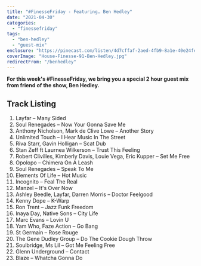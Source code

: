 ```yaml
---
title: "#FinesseFriday - Featuring… Ben Hedley"
date: "2021-04-30"
categories:
  - "finessefriday"
tags:
  - "ben-hedley"
  - "guest-mix"
enclosure: "https://pinecast.com/listen/4d7cffaf-2aed-4fb9-8a1e-40e24fee4cb3.mp3 297329498 audio/mpeg "
coverImage: "House-Finesse-91-Ben-Hedley.jpg"
redirectFrom: "/benhedley"
---
```


**For this week's #FinesseFriday, we bring you a special 2 hour guest mix from friend of the show, Ben Hedley.**

## Track Listing

1. Layfar – Many Sided
2. Soul Renegades – Now Your Gonna Save Me
3. Anthony Nicholson, Mark de Clive Lowe – Another Story
4. Unlimited Touch – I Hear Music In The Street
5. Riva Starr, Gavin Holligan – Scat Dub
6. Stan Zeff ft Laurnea Wilkerson – Trust This Feeling
7. Robert Clivilles, Kimberly Davis, Louie Vega, Eric Kupper – Set Me Free
8. Opolopo – Chimera On A Leash
9. Soul Renegades – Speak To Me
10. Elements Of Life – Hot Music
11. Incognito – Feal The Real
12. Manzel – It's Over Now
13. Ashley Beedle, Layfar, Darren Morris – Doctor Feelgood
14. Kenny Dope – K-Warp
15. Ron Trent – Jazz Funk Freedom
16. Inaya Day, Native Sons – City Life
17. Marc Evans – Lovin U
18. Yam Who, Faze Action – Go Bang
19. St Germain – Rose Rouge
20. The Gene Dudley Group – Do The Cookie Dough Throw
21. Soulbridge, Ms Lil – Got Me Feeling Free
22. Glenn Underground – Contact
23. Blaze – Whatcha Gonna Do
